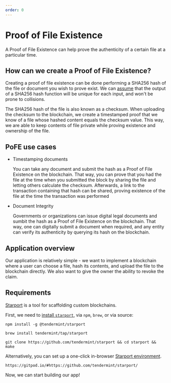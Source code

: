 ```yaml
---
order: 0
---
```


# Proof of File Existence

A Proof of File Existence can help prove the authenticity of a certain file at a particular time.

## How can we create a Proof of File Existence?

Creating a proof of file existence can be done performing a SHA256 hash of the file or document you wish to prove exist. We can [assume](https://stackoverflow.com/questions/4014090/is-it-safe-to-ignore-the-possibility-of-sha-collisions-in-practice) that the output of a SHA256 hash function will be unique for each input, and won't be prone to collisions.

The SHA256 hash of the file is also known as a checksum. When uploading the checksum to the blockchain, we create a timestamped proof that we know of a file whose hashed content equals the checksum value. This way, we are able to keep contents of file private while proving existence and ownership of the file.

## PoFE use cases

- Timestamping documents

    You can take any document and submit the hash as a Proof of File Existence on the blockchain. That way, you can prove that you had the file at the time when you submitted the block by sharing the file and letting others calculate the checksum. Afterwards, a link to the transaction containing that hash can be shared, proving existence of the file at the time the transaction was performed

- Document Integrity

    Governments or organizations can issue digital legal documents and sumbit the hash as a Proof of File Existence on the blockchain. That way, one can digitally submit a document when required, and any entity can verify its authenticity by querying its hash on the blockchain.

## Application overview

Our application is relatively simple - we want to implement a blockchain where a user can choose a file, hash its contents, and upload the file to the blockchain directly. We also want to give the owner the ability to revoke the claim.

## Requirements

[Starport](https://github.com/tendermint/starport/blob/develop/docs/01%20Introduction/01_starport_introduction/introduction.md) is a tool for scaffolding custom blockchains.

First, we need to [install `starport`](https://github.com/tendermint/starport/blob/develop/docs/install.md), via `npm`, `brew`, or via source:
```
npm install -g @tendermint/starport
```

```
brew install tendermint/tap/starport
```

```
git clone https://github.com/tendermint/starport && cd starport && make
```

Alternatively, you can set up a one-click in-browser [Starport environment](https://gitpod.io/#https://github.com/tendermint/starport/).

```
https://gitpod.io/#https://github.com/tendermint/starport/
```

Now, we can start building our app!
